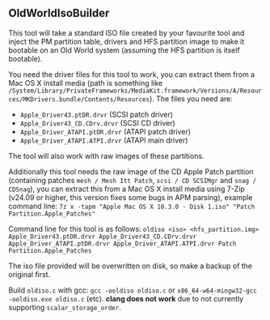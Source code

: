## OldWorldIsoBuilder
This tool will take a standard ISO file created by your favourite tool and inject the PM partition table, drivers and HFS partition image to make it bootable on an Old World system (assuming the HFS partition is itself bootable).

You need the driver files for this tool to work, you can extract them from a Mac OS X install media (path is something like `/System/Library/PrivateFrameworks/MediaKit.framework/Versions/A/Resources/MKDrivers.bundle/Contents/Resources`). The files you need are:

- `Apple_Driver43.ptDR.drvr` (SCSI patch driver)
- `Apple_Driver43_CD.CDrv.drvr` (SCSI CD driver)
- `Apple_Driver_ATAPI.ptDR.drvr` (ATAPI patch driver)
- `Apple_Driver_ATAPI.ATPI.drvr` (ATAPI main driver)

The tool will also work with raw images of these partitions. 

Additionally this tool needs the raw image of the CD Apple Patch partition (containing patches `mesh / Mesh Itt Patch`, `scsi / CD SCSIMgr` and `snag / CDSnag`), you can extract this from a Mac OS X install media using 7-Zip (v24.09 or higher, this version fixes some bugs in APM parsing), example command line: `7z x -tapm "Apple Mac OS X 10.3.0 - Disk 1.iso" "Patch Partition.Apple_Patches"`

Command line for this tool is as follows:
`oldiso <iso> <hfs_partition.img> Apple_Driver43.ptDR.drvr Apple_Driver43_CD.CDrv.drvr Apple_Driver_ATAPI.ptDR.drvr Apple_Driver_ATAPI.ATPI.drvr Patch Partition.Apple_Patches`

The iso file provided will be overwritten on disk, so make a backup of the original first.

Build `oldiso.c` with gcc: `gcc -ooldiso oldiso.c` or `x86_64-w64-mingw32-gcc -ooldiso.exe oldiso.c` (etc). **clang does not work** due to not currently supporting `scalar_storage_order`.
